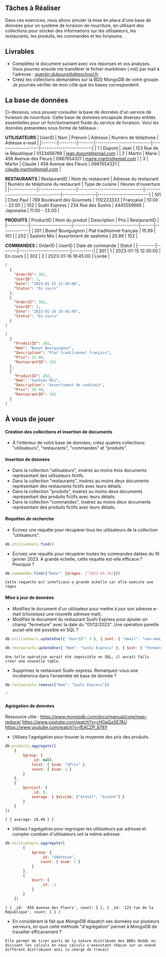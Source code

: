 ## Tâches à Réaliser

Dans ces exercices, nous allons simuler la mise en place d'une base de données pour un système de livraison de nourriture, en utilisant des collections pour stocker des informations sur les utilisateurs, les restaurants, les produits, les commandes et les livraisons.

## Livrables
- Complétez le document suivant avec vos réponses et vos analyses. Vous pourrez ensuite me transférer le fichier markdown (.md) par mail à  l'adresse : quentin.dubourg@diteschool.fr.
- Créez les collections demandées sur la BDD MongoDB de votre groupe. Je pourrais vérifier de mon côté que les bases correspondent.

## La base de données
Ci-dessous, vous pouvez consulter la base de données d'un service de livraison de nourriture. Cette base de données encapsule diverses entités essentielles pour un fonctionnement fluide du service de livraison. Voici les données présentées sous forme de tableaux : 

**UTILISATEURS**
| UserID | Nom     | Prénom | Adresse                    | Numéro de téléphone | Adresse e-mail           |
|--------|---------|--------|----------------------------|---------------------|--------------------------|
| 1      | Dupont  | Jean   | 123 Rue de la République   | 0123456789          | jean.dupont@email.com   |
| 2      | Martin  | Marie  | 456 Avenue des Fleurs      | 0987654321          | marie.martin@email.com  |
| 3      | Martin  | Claude  | 456 Avenue des Fleurs      | 0987654321          | claude.martin@email.com  |


**RESTAURANTS**
| RestaurantID | Nom du restaurant | Adresse du restaurant          | Numéro de téléphone du restaurant | Type de cuisine | Heures d'ouverture       |
|--------------|-------------------|---------------------------------|------------------------------------|-----------------|--------------------------|
| 101          | Chez Paul         | 789 Boulevard des Gourmets      | 1112223333                         | Française       | 10:00 - 22:00           |
| 102          | Sushi Express     | 234 Rue des Sushis              | 4445556666                         | Japonaise       | 11:00 - 23:00           |

**PRODUITS**
| ProductID | Nom du produit      | Description                     | Prix  | RestaurantID |
|-----------|---------------------|---------------------------------|-------|--------------|
| 201       | Boeuf Bourguignon   | Plat traditionnel français       | 15.99 | 101          |
| 202       | Sashimi Mix         | Assortiment de sashimis          | 20.99 | 102          |

**COMMANDES**
| OrderID | UserID | Date de commande         | Statut    |
|---------|--------|--------------------------|-----------|
| 301     | 1      | 2023-01-15 12:30:00     | En cours  |
| 302     | 2      | 2023-01-16 18:45:00     | Livrée    |

```json
[
  {
    "OrderID": 301,
    "UserID": 1,
    "Date": "2023-01-15 12:30:00",
    "Status": "En cours"
  },
  {
    "OrderID": 302,
    "UserID": 2,
    "Date": "2023-01-16 18:45:00",
    "Status": "En cours"
  }
]
```

```json
[
  {
    "ProduitID": 201,
    "Nom": "Boeuf Bourguignon",
    "Description": "Plat traditionnel français",
    "Prix": 15.99,
    "RestaurantID": 101
  },
  {
    "ProduitID": 202,
    "Nom": "Sashimi Mix",
    "Description": "Assortiment de sashimis",
    "Prix": 20.99,
    "RestaurantID": 102
  }
]
```

## À vous de jouer
#### Création des collections et insertion de documents

- À l'intérieur de votre base de données, créez quatres collections: "utilisateurs", "restaurants", "commandes" et "produits".

#### Insertion de données

- Dans la collection "utilisateurs", insérez au moins trois documents représentant des utilisateurs fictifs.
- Dans la collection "restaurants", insérez au moins deux documents représentant des restaurants fictifs avec leurs détails.
- Dans la collection "produits", insérez au moins deux documents représentant des produits fictifs avec leurs détails.
- Dans la collection "commandes", insérez au moins deux documents représentant des produits fictifs avec leurs détails.

#### Requêtes de recherche

- Écrivez une requête pour récupérer tous les utilisateurs de la collection "utilisateurs".

```js
db.utilisateurs.find()
```

- Écrivez une requête pour récupérer toutes les commandes datées du 16 janvier 2023. À grande echelle, cette requête est-elle efficace ? Pourquoi ?

```js
db.commandes.find({"Date": {$regex: /^2023-01-16/}})
```

`Cette requette est inneficace a grande echelle car elle execute une regex`

#### Mise à jour de données

- Modifiez le document d'un utilisateur pour mettre à jour son adresse e-mail (choisissez une nouvelle adresse mail).
- Modifiez le document du restaurant Sushi Express pour ajouter un champ "fermeture" avec la date du "01/12/2023". Une opération pareille aurait-elle été possible en SQL ?

```js
db.utilisateurs.updateOne({ "UserID": 1 }, { $set: { "email": "new.email@gmail.com"} })
    
db.restaurants.updateOne({ "Nom": "Sushi Express" }, { $set: { "fermeture": "01/12/2023"} })
```

`Une telle opération aurait été impossible en SQL, il aurait fallu créer une nouvelle table.`

- Supprimez le restaurant Sushi-express. Remarquez-vous une incohérence dans l'ensemble de base de donnée ?

```js
db.restaurants.remove({"Nom": "Sushi Express"})
```

``

#### Agrégation de données
Ressource utile : https://www.mongodb.com/docs/manual/core/map-reduce/ https://www.youtube.com/watch?v=cHGaQz0E7AU https://www.youtube.com/watch?v=fEACZP_878Y
- Utilisez l'agrégation pour trouver la moyenne des prix des produits.
 
```js
db.produits.aggregate([
    {
        $group: {
            _id: null,
            total: { $sum: "$Prix" },
            count: { $sum: 1 }
        }
    },
    {
        $project: {
            _id: 0,
            average: { $divide: ["$total", "$count"] }
        }
    }
])
```
`[ { average: 18.49 } ]`

- Utilisez l'agrégation pour regrouper les utilisateurs par adresse et compter combien d'utilisateurs ont la même adresse.

```js
db.utilisateurs.aggregate([
        {
            $group: {
                _id: "$Adresse",
                count: { $sum: 1 }
            }
        },
        {
            $sort: {
                _id: -1
            }
        }
    ])
```

`[
    { _id: '456 Avenue des Fleurs', count: 2 },
    { _id: '123 rue de la République', count: 1 }
]
`

- En considérant le fait que MongoDB dispatch ses données sur plusieurs serveurs, en quoi cette méthode "d'agrégation" permet à MongoDB de travailler efficacement ?

`Elle permet de tirer parti de la nature distribuée des BDDs NoSQL en divisant les calculs en sous calculs s'executant chacun sur un noeud différent distribuant ansi la charge de travail`


